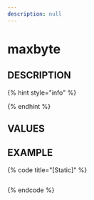 ```yaml
---
description: null
---
```


# maxbyte

## DESCRIPTION

{% hint style="info" %}

{% endhint %}

## VALUES

## EXAMPLE

{% code title="\[Static\]" %}
```markup

```
{% endcode %}

